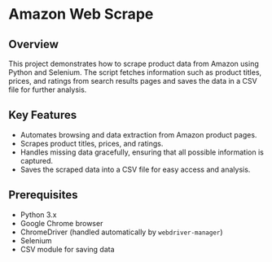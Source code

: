 # Amazon Web Scrape

## Overview
This project demonstrates how to scrape product data from Amazon using Python and Selenium. The script fetches information such as product titles, prices, and ratings from search results pages and saves the data in a CSV file for further analysis.

## Key Features
- Automates browsing and data extraction from Amazon product pages.
- Scrapes product titles, prices, and ratings.
- Handles missing data gracefully, ensuring that all possible information is captured.
- Saves the scraped data into a CSV file for easy access and analysis.

## Prerequisites
- Python 3.x
- Google Chrome browser
- ChromeDriver (handled automatically by `webdriver-manager`)
- Selenium
- CSV module for saving data
